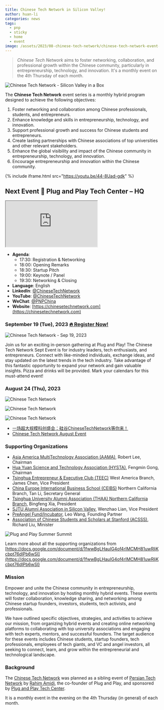 ```yaml
---
title: Chinese Tech Network in Silicon Valley!
author: huan-li
categories: news
tags:
  - pnp
  - sticky
  - home
  - event
image: /assets/2023/08-chinese-tech-network/chinese-tech-network-event-room.webp
---
```


> _Chinese Tech Network_ aims to foster networking, collaboration, and professional growth within the Chinese community, particularly in entrepreneurship, technology, and innovation. It's a monthly event on the 4th Thursday of each month.

![Chinese Tech Network - Silicon Valley in a Box](/assets/2023/08-chinese-tech-network/silicon-valley-pnp.webp)

The **Chinese Tech Network** event series is a monthly hybrid program designed to achieve the following objectives:

1. Foster networking and collaboration among Chinese professionals, students, and entrepreneurs.
1. Enhance knowledge and skills in entrepreneurship, technology, and innovation.
1. Support professional growth and success for Chinese students and entrepreneurs.
1. Create lasting partnerships with Chinese associations of top universities and other relevant stakeholders.
1. Enhance the global visibility and impact of the Chinese community in entrepreneurship, technology, and innovation.
1. Encourage entrepreneurship and innovation within the Chinese community.

{% include iframe.html src="https://youtu.be/44-8Uad-gdk" %}

## Next Event 📍 Plug and Play Tech Center – HQ  

<iframe loading="lazy"
  src="https://maps.google.com/maps?q=PreAngel%2c%20440%20N%20Wolfe%20Rd%2C%20Sunnyvale%2C%20CA%2094085%2C%20United%20States&#038;t=m&#038;z=14&#038;output=embed&#038;iwloc=near"
  title="Chinese Tech Network, 440 N Wolfe Rd, Sunnyvale, CA 94085, United States"
></iframe>

- **Agenda**:
  - 17:30: Registration & Networking
  - 18:00: Opening Remarks
  - 18:30: Startup Pitch
  - 19:00: Keynote / Panel
  - 19:30: Networking & Closing
- **Language**: English
- **LinkedIn**: [@ChineseTechNetwork](https://www.linkedin.com/company/chinese-tech-network)
- **YouTube**: [@ChineseTechNetwork](https://www.youtube.com/@ChineseTechNetwork-kq7mx)
- **WeChat**: [@PNPChina](https://mp.weixin.qq.com/s/99JKAPQvUz_uGM28FqvSJw)
- **Website**: [https://chinesetechnetwork.com](https://chinesetechnetwork.com)

### September 19 (Tue), 2023 [🔥 Register Now!](https://www.eventbrite.com/e/chinese-tech-network-sept-event-tickets-718125020267?aff=PreAngel)

![Chinese Tech Network - Sep 19, 2023](/assets/2023/08-chinese-tech-network/chinese-tech-network-sep-19-poster.webp)

Join us for an exciting in-person gathering at Plug and Play! The Chinese Tech Network Sept Event is for industry leaders, tech enthusiasts, and entrepreneurs. Connect with like-minded individuals, exchange ideas, and stay updated on the latest trends in the tech industry. Take advantage of this fantastic opportunity to expand your network and gain valuable insights. Pizza and drinks will be provided. Mark your calendars for this must-attend event!

### August 24 (Thu), 2023

![Chinese Tech Network](/assets/2023/08-chinese-tech-network/chinese-tech-network-crowd.webp)

![Chinese Tech Network](/assets/2023/08-chinese-tech-network/chinese-tech-network-preangel-leo.webp)

![Chinese Tech Network](/assets/2023/08-chinese-tech-network/chinese-tech-network-aug-24-poster.webp)

- [一场超大规模科创盛会：硅谷ChineseTechNetwork等你来！](https://mp.weixin.qq.com/s/99JKAPQvUz_uGM28FqvSJw)
- [Chinese Tech Network August Event](https://www.linkedin.com/events/chinesetechnetworkaugustevent7092632927850676224/comments/)

### Supporting Organizations

- [Asia America MultiTechnology Association (AAMA)](https://www.aamasv.com/), Robert Lee, Chairman
- [Hua Yuan Science and Technology Association (HYSTA)](https://www.hysta.com/), Fengmin Gong, Chairman
- [Tsinghua Entrepreneur & Executive Club (TEEC)](http://teec.org.cn/) West America Branch, James Chen, Vice President
- [China Europe International Business School (CEIBS)](https://www.ceibs.edu/alumni) Northern California Branch, Tan Li, Secretary General
- [Tsinghua University Alumni Association (THAA) Northern California Branch](https://www.tsinghua-nc.org/), Bingfeng Xia, President
- [SJTU Alumni Association in Silicon Valley](https://sjtu-sv.org/), Wenzhao Lian, Vice President
- [PreAngel Fund/Incubator](https://www.pre-angel.com/), Leo Wang, Founding Partner
- [Association of Chinese Students and Scholars at Stanford (ACSSS)](http://web.stanford.edu/group/acsss/cgi-bin/entry/), Richard Liu, Minister

![Plug and Play Summer Summit](/assets/2023/08-chinese-tech-network/chinese-tech-network-group-photo.webp)

Learn more about all the supporting organizations from [https://docs.google.com/document/d/1fwwBgLHauIG4of4rIMCMH81uwRljKcbpt76dlPb6wSI](https://docs.google.com/document/d/1fwwBgLHauIG4of4rIMCMH81uwRljKcbpt76dlPb6wSI)

### Mission

Empower and unite the Chinese community in entrepreneurship, technology, and innovation by hosting monthly hybrid events. These events will foster collaboration, knowledge sharing, and networking among Chinese startup founders, investors, students, tech activists, and professionals.

We have outlined specific objectives, strategies, and activities to achieve our mission, from organizing hybrid events and creating online networking platforms to collaborating with top university associations and engaging with tech experts, mentors, and successful founders. The target audience for these events includes Chinese students, startup founders, tech professionals, employees of tech giants, and VC and angel investors, all seeking to connect, learn, and grow within the entrepreneurial and technological landscape.

### Background

The [Chinese Tech Network](https://chinesetechnetwork.com) was planned as a sibling event of [Persian Tech Network](https://persiantechnetwork.com/) by [Rahim Amidi](https://pre-angel.com/peoples/rahim-amidi/), the co-founder of Plug and Play, and sponsored by [Plug and Play Tech Center](https://pnptc.com).

It is a monthly event in the evening on the 4th Thursday (in general) of each month.
